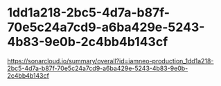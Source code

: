 # 1dd1a218-2bc5-4d7a-b87f-70e5c24a7cd9-a6ba429e-5243-4b83-9e0b-2c4bb4b143cf
https://sonarcloud.io/summary/overall?id=iamneo-production_1dd1a218-2bc5-4d7a-b87f-70e5c24a7cd9-a6ba429e-5243-4b83-9e0b-2c4bb4b143cf
